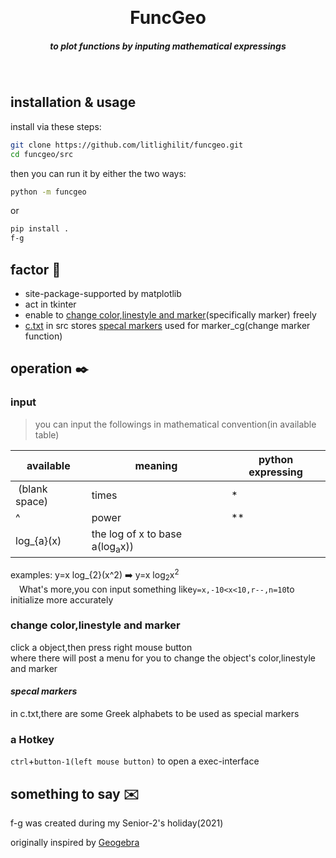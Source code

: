 <p align="center" >
  <h1 align="center" style="margin:0 auto;">FuncGeo</h1>
</p>
<h5 align="center">to plot functions by inputing mathematical expressings </h5>
<h3 align="right" style="color:blue"> <!--The style doesn't work?!-->
    
</h3>


<br>

## installation & usage
install via these steps:
```sh
git clone https://github.com/litlighilit/funcgeo.git
cd funcgeo/src
```
then you can run it by either the two ways:
```sh
python -m funcgeo
```
or  
```sh
pip install .
f-g
```

## factor :pushpin:
* site-package-supported by matplotlib  
* act in tkinter  
* enable to [change color,linestyle and marker](#change-colorlinestyle-and-marker)(specifically marker) freely  
* [c.txt](/funcgeo/src/c.txt) in src stores [specal markers](#m) used for marker_cg(change marker function)

## operation :black_nib:
### input
> you can input the followings in mathematical convention(in available table)

available|meaning|python expressing
-|-|-
&nbsp;(blank space)|times|*
^|power|**
log_{a}(x)|the log of x to base a(log<sub>a</sub>x))|

examples: y=x log_{2}(x^2)  :arrow_right:  y=x log<sub>2</sub>x<sup>2</sup><!--$\rightarrow y=x log_2 x^2$-->  
&emsp;What's more,you con input something like`y=x,-10<x<10,r--,n=10`to initialize more accurately
### change color,linestyle and marker
click a object,then press right mouse button  
where there will post a menu for you to change the object's color,linestyle and marker  
*<h4 id="m"> specal markers  </h4>*
in c.txt,there are some Greek alphabets to be used as special markers  
### a Hotkey
`ctrl`+`button-1(left mouse button)` to open a exec-interface  

## something to say :envelope:
f-g was created during my Senior-2's holiday(2021)  

originally inspired by [Geogebra](https://geogebra.org/)  


